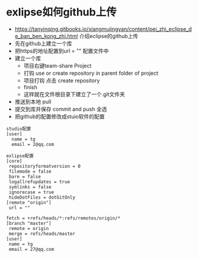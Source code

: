 
<h1 id="20171228_1">exlipse如何github上传</h1>

- https://tanyinqing.gitbooks.io/xiangmujingyan/content/pei_zhi_eclipse_de_ban_ben_kong_zhi.html
介绍eclipse的github上传
- 先在github上建立一个库
- 把https的地址配置到url = "" 配置文件中
- 建立一个库
	- 项目右键team-share Project 
	- 打钩 use or create repository in parent folder of project
	- 项目打钩  点击 create repository
	- finish
	- 这样就在文件根目录下建立了一个.git文件夹
- 推送到本地 pull
- 提交到库并保存 commit and push  全选
- 把github的配置修改成stuio软件的配置

```
studio配置
[user]
  name = tg
  email = 2@qq.com

exlipse配置
[core]
 repositoryformatversion = 0
 filemode = false
 bare = false
 logallrefupdates = true
 symlinks = false
 ignorecase = true
 hideDotFiles = dotGitOnly
[remote "origin"]
 url = "" 

fetch = +refs/heads/*:refs/remotes/origin/*
[branch "master"]
 remote = origin
 merge = refs/heads/master
[user]
 name = tg
 email = 27@qq.com

```